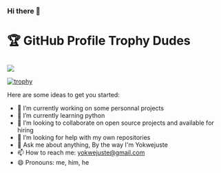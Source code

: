 ### Hi there 👋

# <p text-align="center">🏆 GitHub Profile Trophy Dudes</p>
<img src="https://user-images.githubusercontent.com/6661165/91657958-61b4fd00-eb00-11ea-9def-dc7ef5367e34.png">

[![trophy](https://github-profile-trophy.vercel.app/?username=yokwejuste)](https://github.com/ryo-ma/github-profile-trophy)

Here are some ideas to get you started:

- 🔭 I’m currently working on some personnal projects
- 🌱 I’m currently learning python
- 👯 I’m looking to collaborate on open source projects and available for hiring
- 🤔 I’m looking for help with my own repositories
- 💬 Ask me about anything, By the way I'm Yokwejuste
- 📫 How to reach me: yokwejuste@gmail.com
- 😄 Pronouns: me, him, he
